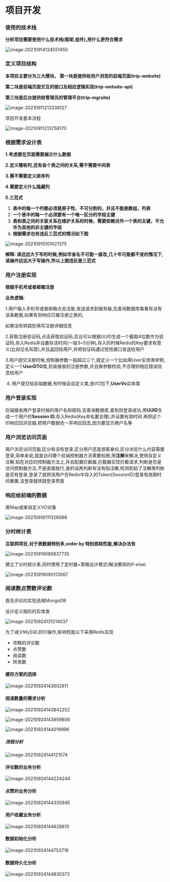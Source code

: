 # 项目开发



### 使用的技术栈

**分析项目需要使用什么技术栈(框架,组件),用什么更符合需求**

![image-20210914124551450](img/image-20210914124551450.png)

### 定义项目结构

**本项目主要分为三大模块， 第一块是提供给用户浏览的前端页面(trip-website)**

**第二块是前端页面交互的接口及相应逻辑实现(trip-website-api)**

**第三块是后台提供给管理员的管理平台(trip-mgrsite)**

![image-20210911213338127](img/image-20210911213338127.png)



项目开发基本流程

![image-20210911213758170](img/image-20210911213758170.png)



### 根据需求设计表

**1.考虑要在页面需要展示什么数据**

**2.定义哪些列,还有各个表之间的关系,需不需要中间表**

**3.需不需要定义排序列**

**4.需要定义什么隐藏列**

**5.三范式** 

1. **表中的每一个列都必须是原子性，不可分割的，并且不能是数组，列表**
2. **一个表中的每一个必须要有一个唯一区分的字段主键**
3. **表和表之间的关联关系在维护关系的时候，需要依赖另外一个表的主键，不允许为其他的非主键的字段**
4. **根据需求也有违反三范式的情况如下图**

![image-20210915101021375](img/image-20210915101021375.png)

**解释: 读远远大于写的时候,例如市省名不可能一直改,几十年可能都不变的情况下,读操作远远大于写操作,所以上图违反是三范式**





### 用户注册实现

**根据手机号或者邮箱注册**

**业务逻辑:**

​		1.用户输入手机号或者邮箱点击注册,发送请求到服务器,先查询数据库看看有没有该条数据,如果有则响应已被注册之类的,

如果没有转跳到填写注册详细信息

​		2.获取注册验证码,点击获取验证码,后台可以根据UUID生成一个截取4位数作为验证码,存入Redis并设置存活时间(一般3~5分钟),存入的时候Redis的Key要求有意义(比如见名知意),并且返回给用户,并把验证码通过短信接口发送给用户

​       3.用户提交注册时候,控制器参数一般超过三个,就定义一个比如用User实体类举例,定义一个**UserDTO**类,封装接收的注册参数,并且做参数检验,不合理则相应错误信息给用户

​		4. 用户提交给前端数据,有时候会自定义类,放VO包下,**UserVo**实体类



### 用户登录实现

后端接收用户登录时候的用户名和密码,去查询数据库,查到则登录成功,用**UUID**生成一个用户的**Session ID**,存入Redis(Key命名要合理),并设置有效时间.再把这个ID响应回浏览器,把用户数据也一并响应回去,因为要显示用户名等





### 用户浏览访问页面

用户浏览访问页面,区分有没有登录,区分用户还是游客身份,区分浏览什么内容需要登录,简单来说,就是访问哪个前端控制器方法需要权限,用**注解**来解决,使用自定义注解,贴在对应的控制器方法上,并且配置拦截器,拦截器实现拦截请求,判断是否是访问控制器方法,不是直接放行,是的话再判断有没有贴注解,检测到贴了注解再判断是否有登录,登录了就把该用户在Redis中存入的Token(SessionID)登录有效期时间重置,没登录就转跳登录界面





### 响应给前端的数据

用Map或者自定义VO对象

![image-20210916111326066](img/image-20210916111326066.png)







### **分时统计表**

**互联网项目,对于表数据特别多,order by 特别损耗性能,解决办法有**

![image-20210919085837735](img/image-20210919085837735.png)



建立了分时统计表,同时使用了定时器+策略设计模式(解决繁琐的if-else)

![image-20210919090113067](img/image-20210919090113067.png)







### 阅读数点赞数评论数

首先评论的实现选用MongoDB

设计定义相应的实体类

![image-20210924131214037](img/image-20210924131214037.png)



为了减少MySQL的IO操作,影响性能以下采用Redis实现

- 攻略的评论数
- 点赞数
- 阅读数
- 转发数

#### 缓存方案的选择

![image-20210924143602611](img/image-20210924143602611.png)

#### 阅读数量的需求分析

![image-20210924143842252](img/image-20210924143842252.png)

![image-20210924143859806](img/image-20210924143859806.png)

![image-20210924144019996](img/image-20210924144019996.png)

##### 流程分析

![image-20210924144121574](img/image-20210924144121574.png)

#### 评论数的业务分析

![image-20210924144224244](img/image-20210924144224244.png)

#### 点赞的业务分析

![image-20210924144335945](img/image-20210924144335945.png)

#### 用户收藏业务分析

![image-20210924144628810](img/image-20210924144628810.png)

#### 数据初始化分析

![image-20210924144753718](img/image-20210924144753718.png)

#### 数据持久化分析

![image-20210924144830372](img/image-20210924144830372.png)

